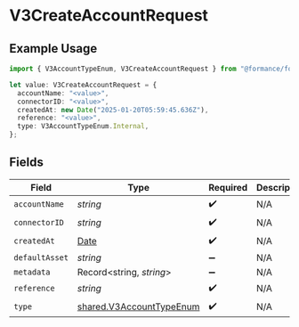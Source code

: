 # V3CreateAccountRequest

## Example Usage

```typescript
import { V3AccountTypeEnum, V3CreateAccountRequest } from "@formance/formance-sdk/sdk/models/shared";

let value: V3CreateAccountRequest = {
  accountName: "<value>",
  connectorID: "<value>",
  createdAt: new Date("2025-01-20T05:59:45.636Z"),
  reference: "<value>",
  type: V3AccountTypeEnum.Internal,
};
```

## Fields

| Field                                                                                         | Type                                                                                          | Required                                                                                      | Description                                                                                   |
| --------------------------------------------------------------------------------------------- | --------------------------------------------------------------------------------------------- | --------------------------------------------------------------------------------------------- | --------------------------------------------------------------------------------------------- |
| `accountName`                                                                                 | *string*                                                                                      | :heavy_check_mark:                                                                            | N/A                                                                                           |
| `connectorID`                                                                                 | *string*                                                                                      | :heavy_check_mark:                                                                            | N/A                                                                                           |
| `createdAt`                                                                                   | [Date](https://developer.mozilla.org/en-US/docs/Web/JavaScript/Reference/Global_Objects/Date) | :heavy_check_mark:                                                                            | N/A                                                                                           |
| `defaultAsset`                                                                                | *string*                                                                                      | :heavy_minus_sign:                                                                            | N/A                                                                                           |
| `metadata`                                                                                    | Record<string, *string*>                                                                      | :heavy_minus_sign:                                                                            | N/A                                                                                           |
| `reference`                                                                                   | *string*                                                                                      | :heavy_check_mark:                                                                            | N/A                                                                                           |
| `type`                                                                                        | [shared.V3AccountTypeEnum](../../../sdk/models/shared/v3accounttypeenum.md)                   | :heavy_check_mark:                                                                            | N/A                                                                                           |